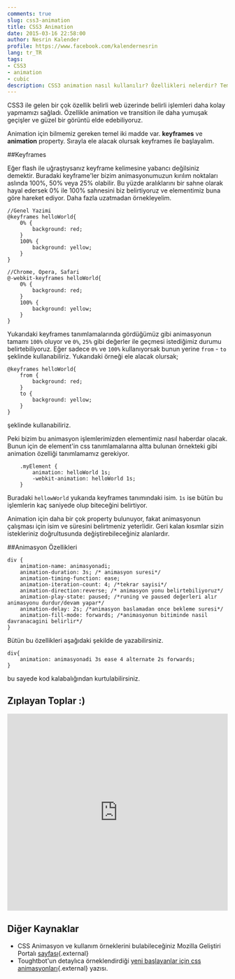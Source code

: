 ```yaml
---
comments: true
slug: css3-animation
title: CSS3 Animation
date: 2015-03-16 22:58:00
author: Nesrin Kalender
profile: https://www.facebook.com/kalendernesrin
lang: tr_TR
tags:
- CSS3
- animation
- cubic
description: CSS3 animation nasıl kullanılır? Özellikleri nelerdir? Temel CSS3 animasyon özelliklerini kullarak sayfanızda kolayca ögelerin hareket etmesini sağlayabilirsiniz.
---
```

CSS3 ile gelen bir çok özellik belirli web üzerinde belirli işlemleri daha kolay yapmamızı sağladı. Özellikle animation ve transition ile daha yumuşak geçişler ve güzel bir görüntü elde edebiliyoruz.

Animation için bilmemiz gereken temel iki madde var. __keyframes__ ve __animation__ property. Sırayla ele alacak olursak keyframes ile başlayalım.

##Keyframes

Eğer flash ile uğraştıysanız keyframe kelimesine yabancı değilsiniz demektir. Buradaki keyframe'ler bizim animasyonumuzun kırılım noktaları aslında 100%, 50% veya 25% olabilir. Bu yüzde aralıklarını bir sahne olarak hayal edersek 0% ile 100% sahnesini biz belirtiyoruz ve elementimiz buna göre hareket ediyor. Daha fazla uzatmadan örnekleyelim.

``` {.language-css}
//Genel Yazimi
@keyframes helloWorld{
	0% {
		background: red;
	}
	100% {
		background: yellow;
	}
} 

//Chrome, Opera, Safari
@-webkit-keyframes helloWorld{
	0% {
		background: red;
	}
	100% {
		background: yellow;
	}
}
```
Yukarıdaki keyframes tanımlamalarında gördüğümüz gibi animasyonun tamamı `100%` oluyor ve `0%`, `25%` gibi değerler ile geçmesi istediğimiz durumu belirtebiliyoruz. Eğer sadece `0%` ve `100%` kullanıyorsak bunun yerine `from` - `to` şeklinde kullanabiliriz. Yukarıdaki örneği ele alacak olursak;

``` {.language-css}
@keyframes helloWorld{
	from {
		background: red;
	}
	to {
		background: yellow;
	}
} 
```
şeklinde kullanabiliriz.


Peki bizim bu animasyon işlemlerimizden elementimiz nasıl haberdar olacak. Bunun için de element'in css tanımlamalarına altta bulunan örnekteki gibi animation özelliği tanımlamamız gerekiyor. 

``` {.language-css}
	.myElement {
		animation: helloWorld 1s;
		-webkit-animation: helloWorld 1s;
	}
```
Buradaki `hellowWorld` yukarıda keyframes tanımındaki isim. `1s` ise bütün bu işlemlerin kaç saniyede olup biteceğini belirtiyor. 

Animation için daha bir çok property bulunuyor, fakat animasyonun çalışması için isim ve süresini belirtmeniz yeterlidir.  Geri kalan kısımlar sizin istekleriniz doğrultusunda değiştirebileceğiniz alanlardır.

##Animasyon Özellikleri 

``` {.language-css}	
div {
    animation-name: animasyonadi;
    animation-duration: 3s; /* animasyon suresi*/
    animation-timing-function: ease; 
    animation-iteration-count: 4; /*tekrar sayisi*/ 
    animation-direction:reverse; /* animasyon yonu belirtebiliyoruz*/
    animation-play-state: paused; /*runing ve paused değerleri alır animasyonu durdur/devam yapar*/
    animation-delay: 2s; /*animasyon baslamadan once bekleme suresi*/
    animation-fill-mode: forwards; /*animasyonun bitiminde nasil davranacagini belirlir*/
}
```

Bütün bu özellikleri aşağıdaki şekilde de yazabilirsiniz. 

``` {.language-css}
div{
    animation: animasyonadi 3s ease 4 alternate 2s forwards;
}
```
bu sayede kod kalabalığından kurtulabilirsiniz.

## Zıplayan Toplar :)

<iframe width="100%" height="450" src="https://jsfiddle.net/nesrinkalender/zouwkhrx/embedded/result,html,css" allowfullscreen="allowfullscreen" frameborder="0"></iframe>

## Diğer Kaynaklar
- CSS Animasyon ve kullanım örneklerini bulabileceğiniz Mozilla Geliştiri Portalı [sayfası](https://developer.mozilla.org/en-US/docs/Web/CSS/animation){.external}
- Toughtbot'un detaylıca örneklendirdiği [yeni başlayanlar için css animasyonları](https://robots.thoughtbot.com/css-animation-for-beginners){.external} yazısı.